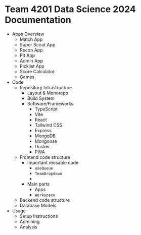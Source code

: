 # Team 4201 Data Science 2024 Documentation

- Apps Overview
    - Match App
    - Super Scout App
    - Recon App
    - Pit App
    - Admin App
    - Picklist App
    - Score Calculator
    - Games
- Code
    - Repository Infrastructure
        - Layout & Monorepo
        - Build System
        - Software/Frameworks
            - TypeScript
            - Vite
            - React
            - Tailwind CSS
            - Express
            - MongoDB
            - Mongoose
            - Docker
            - PWA
    - Frontend code structure
        - Important reusable code
            - `useQueue`
            - `TeamDropdown`
            - 
        - Main parts
            - Apps
            - `Workspace`
    - Backend code structure
    - Database Models
- Usage
    - Setup Instructions
    - Admining
    - Analysis